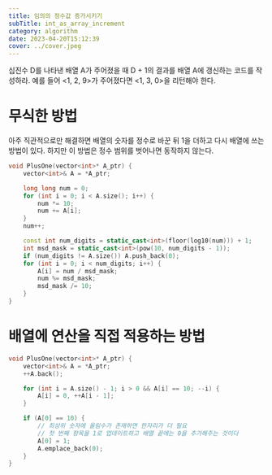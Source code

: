 ```yaml
---
title: 임의의 정수값 증가시키기
subTitle: int_as_array_increment
category: algorithm
date: 2023-04-20T15:12:39
cover: ../cover.jpeg
---
```


십진수 D를 나타낸 배열 A가 주어졌을 때 D + 1의 결과를 배열 A에 갱신하는 코드를 작성하라.
예를 들어 <1, 2, 9>가 주어졌다면 <1, 3, 0>을 리턴해야 한다.

# 무식한 방법

아주 직관적으로만 해결하면 배열의 숫자를 정수로 바꾼 뒤 1을 더하고 다시 배열에 쓰는 방법이 있다.
하지만 이 방법은 정수 범위를 벗어나면 동작하지 않는다.

```cpp
void PlusOne(vector<int>* A_ptr) {
    vector<int>& A = *A_ptr;

    long long num = 0;
    for (int i = 0; i < A.size(); i++) {
        num *= 10;
        num += A[i];
    }
    num++;

    const int num_digits = static_cast<int>(floor(log10(num))) + 1;
    int msd_mask = static_cast<int>(pow(10, num_digits - 1));
    if (num_digits != A.size()) A.push_back(0);
    for (int i = 0; i < num_digits; i++) {
        A[i] = num / msd_mask;
        num %= msd_mask;
        msd_mask /= 10;
    }
}
```

# 배열에 연산을 직접 적용하는 방법

```cpp
void PlusOne(vector<int>* A_ptr) {
    vector<int>& A = *A_ptr;
    ++A.back();

    for (int i = A.size() - 1; i > 0 && A[i] == 10; --i) {
        A[i] = 0, ++A[i - 1];
    }

    if (A[0] == 10) {
        // 최상위 숫자에 올림수가 존재하면 한자리가 더 필요
        // 첫 번째 항목을 1로 업데이트하고 배열 끝에는 0을 추가해주는 것이다
        A[0] = 1;
        A.emplace_back(0);
    }
}
```
